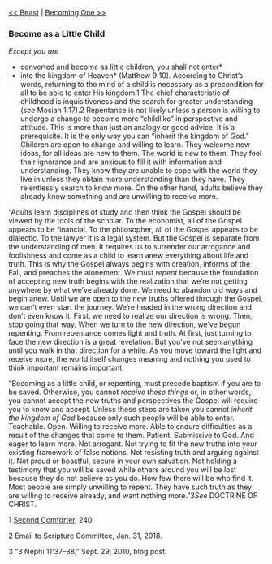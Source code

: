 [<< Beast](Beast.md)  |  [Becoming One >>](Becoming%20One.md)

### Become as a Little Child

*Except you are*
* converted and become as little children, you shall not enter*
* into the kingdom of Heaven* (Matthew 9:10). According to Christ’s words, returning to the mind of a child is necessary as a precondition for all to be able to enter His kingdom.1 The chief characteristic of childhood is inquisitiveness and the search for greater understanding (*see* Mosiah 1:17).2 Repentance is not likely unless a person is willing to undergo a change to become more “childlike” in perspective and attitude. This is more than just an analogy or good advice. It is a prerequisite. It is the only way you can “inherit the kingdom of God.” Children are open to change and willing to learn. They welcome new ideas, for all ideas are new to them. The world is new to them. They feel their ignorance and are anxious to fill it with information and understanding. They know they are unable to cope with the world they live in unless they obtain more understanding than they have. They relentlessly search to know more. On the other hand, adults believe they already know something and are unwilling to receive more.

“Adults learn disciplines of study and then think the Gospel should be viewed by the tools of the scholar. To the economist, all of the Gospel appears to be financial. To the philosopher, all of the Gospel appears to be dialectic. To the lawyer it is a legal system. But the Gospel is separate from the understanding of men. It requires us to surrender our arrogance and foolishness and come as a child to learn anew everything about life and truth. This is why the Gospel always begins with creation, informs of the Fall, and preaches the atonement. We must *repent* because the foundation of accepting new truth begins with the realization that we’re not getting anywhere by what we’ve already done. We need to abandon old ways and begin anew. Until we are open to the new truths offered through the Gospel, we can’t even start the journey. We’re headed in the wrong direction and don’t even know it. First, we need to realize our direction is wrong. Then, stop going that way. When we turn to the new direction, we’ve begun repenting. From repentance comes light and truth. At first, just turning to face the new direction is a great revelation. But you’ve not seen anything until you walk in that direction for a while. As you move toward the light and receive more, the world itself changes meaning and nothing you used to think important remains important.

“Becoming as a little child, or repenting, must precede baptism if you are to be saved. Otherwise, you cannot *receive these things* or, in other words, you cannot accept the new truths and perspectives the Gospel will require you to know and accept. Unless these steps are taken you cannot *inherit the kingdom of God* because only such people will be able to enter. Teachable. Open. Willing to receive more. Able to endure difficulties as a result of the changes that come to them. Patient. Submissive to God. And eager to learn more. Not arrogant. Not trying to fit the new truths into your existing framework of false notions. Not resisting truth and arguing against it. Not proud or boastful, secure in your own salvation. Not holding a testimony that you will be saved while others around you will be lost because they do not believe as you do. How few there will be who find it. Most people are simply unwilling to repent. They have such truth as they are willing to receive already, and want nothing more.”3*See* DOCTRINE OF CHRIST.



1
[Second Comforter](#), 240.


2 Email to Scripture Committee, Jan. 31, 2018.


3 “3 Nephi 11:37–38,” Sept. 29, 2010, blog post.